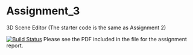 # Assignment_3
3D Scene Editor
(The starter code is the same as Assignment 2)

[![Build Status](https://travis-ci.com/NYUCG2017/Assignment_2.svg?token=jzYxwjEVUQgxELg96pyc&branch=master)](https://travis-ci.com/NYUCG2017/Assignment_3)
Please see the PDF included in the file for the assignment report.